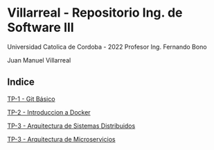 # Villarreal - Repositorio Ing. de Software III

Universidad Catolica de Cordoba - 2022
Profesor Ing. Fernando Bono

Juan Manuel Villarreal

## Indice

[TP-1 - Git Básico](/ejercicio-1)

[TP-2 - Introduccion a Docker](/ejercicio-2)

[TP-3 - Arquitectura de Sistemas Distribuidos](/ejercicio-3)

[TP-3 - Arquitectura de Microservicios](/ejercicio-4)

